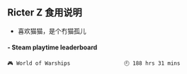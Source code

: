 ## Ricter Z 食用说明
- 喜欢猫猫，是个冇猫孤儿

<!-- steam-box start -->
#### - Steam playtime leaderboard
```text
🎮 World of Warships                 🕘 188 hrs 31 mins
```
<!-- Powered by https://github.com/YouEclipse/steam-box . -->
<!-- steam-box end -->
